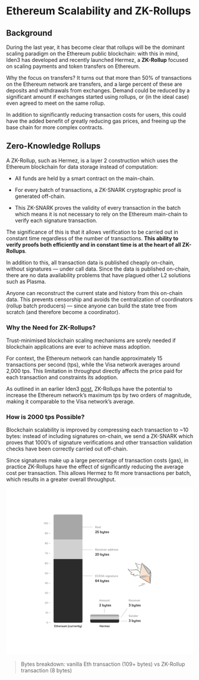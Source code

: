 # Ethereum Scalability and ZK-Rollups

## Background
During the last year, it has become clear that rollups will be the dominant scaling paradigm on the Ethereum public blockchain: with this in mind, Iden3 has developed and recently launched Hermez, a **ZK-Rollup** focused on scaling payments and token transfers on Ethereum.

Why the focus on transfers? It turns out that more than 50% of transactions on the Ethereum network are transfers, and a large percent of these are deposits and withdrawals from exchanges. Demand could be reduced by a significant amount if exchanges started using rollups, or (in the ideal case) even agreed to meet on the same rollup.

In addition to significantly reducing transaction costs for users, this could have the added benefit of greatly reducing gas prices, and freeing up the base chain for more complex contracts.

## Zero-Knowledge Rollups

A ZK-Rollup, such as Hermez, is a layer 2 construction which uses the Ethereum blockchain for data storage instead of computation:
- All funds are held by a smart contract on the main-chain.

- For every batch of transactions, a ZK-SNARK cryptographic proof is generated off-chain.

- This ZK-SNARK proves the validity of every transaction in the batch which means it is not necessary to rely on the Ethereum main-chain to verify each signature transaction.

The significance of this is that it allows verification to be carried out in constant time regardless of the number of transactions. **This ability to verify proofs both efficiently and in constant time is at the heart of all ZK-Rollups**.

In addition to this, all transaction data is published cheaply on-chain, without signatures — under call data. Since the data is published on-chain, there are no data availability problems that have plagued other L2 solutions such as Plasma.

Anyone can reconstruct the current state and history from this on-chain data. This prevents censorship and avoids the centralization of coordinators (rollup batch producers) — since anyone can build the state tree from scratch (and therefore become a coordinator).

### **Why the Need for ZK-Rollups?**

Trust-minimised blockchain scaling mechanisms are sorely needed if blockchain applications are ever to achieve mass adoption.

For context, the Ethereum network can handle approximately 15 transactions per second (tps), while the Visa network averages around 2,000 tps.
This limitation in throughput directly affects the price paid for each transaction and constraints its adoption.

As outlined in an earlier Iden3 [post](https://iden3.io/post/istanbul-zkrollup-ethereum-throughput-limits-analysis), ZK-Rollups have the potential to increase
the Ethereum network’s maximum tps by two orders of magnitude, making it comparable to the Visa network’s average.

### **How is 2000 tps Possible?**

Blockchain scalability is improved by compressing each transaction to ~10 bytes: instead of including signatures on-chain, we send a ZK-SNARK which proves that 1000’s of signature verifications and other transaction validation checks have been correctly carried out off-chain.

Since signatures make up a large percentage of transaction costs (gas), in practice ZK-Rollups have the effect of significantly reducing the average cost per transaction. This allows Hermez to fit more transactions per batch, which results in a greater overall throughput.

![](../imgs/rollup_graph.png)

> Bytes breakdown: vanilla Eth transaction (109+ bytes) vs ZK-Rollup transaction (8 bytes)
